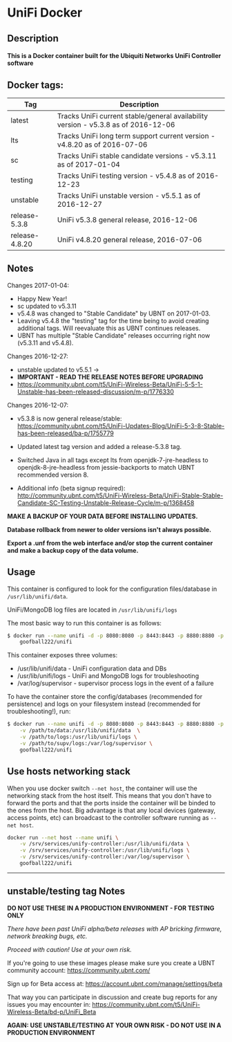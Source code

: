 # UniFi Docker

## Description

#### This is a Docker container built for the Ubiquiti Networks UniFi Controller software

## Docker tags:
| Tag | Description |
| --- | --- |
| latest | Tracks UniFi current stable/general availability version - v5.3.8 as of 2016-12-06 |
| lts | Tracks UniFi long term support current version - v4.8.20 as of 2016-07-06 |
| sc | Tracks UniFi stable candidate versions - v5.3.11 as of 2017-01-04 |
| testing | Tracks UniFi testing version - v5.4.8 as of 2016-12-23 |
| unstable | Tracks UniFi unstable version - v5.5.1 as of 2016-12-27 |
| release-5.3.8 | UniFi v5.3.8 general release, 2016-12-06 |
| release-4.8.20 | UniFi v4.8.20 general release, 2016-07-06 |

## Notes

Changes 2017-01-04:
* Happy New Year!
* sc updated to v5.3.11
* v5.4.8 was changed to "Stable Candidate" by UBNT on 2017-01-03. 
* Leaving v5.4.8 the "testing" tag for the time being to avoid creating additional tags. Will reevaluate this as UBNT continues releases.
* UBNT has multiple "Stable Candidate" releases occurring right now (v5.3.11 and v5.4.8).

Changes 2016-12-27:
* unstable updated to v5.5.1 ->
* **IMPORTANT - READ THE RELEASE NOTES BEFORE UPGRADING**
* https://community.ubnt.com/t5/UniFi-Wireless-Beta/UniFi-5-5-1-Unstable-has-been-released-discussion/m-p/1776330

Changes 2016-12-07: 
* v5.3.8 is now general release/stable: https://community.ubnt.com/t5/UniFi-Updates-Blog/UniFi-5-3-8-Stable-has-been-released/ba-p/1755779
* Updated latest tag version and added a release-5.3.8 tag.
* Switched Java in all tags except lts from openjdk-7-jre-headless to openjdk-8-jre-headless from jessie-backports to match UBNT recommended version 8.

* Additional info (beta signup required): http://community.ubnt.com/t5/UniFi-Wireless-Beta/UniFi-Stable-Stable-Candidate-SC-Testing-Unstable-Release-Cycle/m-p/1368458


**MAKE A BACKUP OF YOUR DATA BEFORE INSTALLING UPDATES.**

**Database rollback from newer to older versions isn't always possible.**

**Export a .unf from the web interface and/or stop the current container and make a backup copy of the data volume.**


## Usage

This container is configured to look for the configuration files/database in `/usr/lib/unifi/data`.

UniFi/MongoDB log files are located in `/usr/lib/unifi/logs`

The most basic way to run this container is as follows:

```bash
$ docker run --name unifi -d -p 8080:8080 -p 8443:8443 -p 8880:8880 -p 8843:8843 \
	goofball222/unifi
```

This container exposes three volumes:
* /usr/lib/unifi/data - UniFi configuration data and DBs
* /usr/lib/unifi/logs - UniFi and MongoDB logs for troubleshooting
* /var/log/supervisor - supervisor process logs in the event of a failure

To have the container store the config/databases (recommended for persistence) 
and logs on your filesystem instead (recommended for troubleshooting!), run:

```bash
$ docker run --name unifi -d -p 8080:8080 -p 8443:8443 -p 8880:8880 -p 8843:8843 \
	-v /path/to/data:/usr/lib/unifi/data  \
	-v /path/to/logs:/usr/lib/unifi/logs \
	-v /path/to/supv/logs:/var/log/supervisor \
	goofball222/unifi
```

## Use hosts networking stack
When you use docker switch `--net host`, the container will use the networking stack from the host itself. This means that you don't have to forward the ports and that the ports inside the container will be binded to the ones from the host. Big advantage is that any local devices (gateway, access points, etc) can broadcast to the controller software running as `--net host`.

```bash
docker run --net host --name unifi \
    -v /srv/services/unify-controller:/usr/lib/unifi/data \
    -v /srv/services/unify-controller:/usr/lib/unifi/logs \
    -v /srv/services/unify-controller:/var/log/supervisor \
    goofball222/unifi
```

---

## unstable/testing tag Notes

**DO NOT USE THESE IN A PRODUCTION ENVIRONMENT - FOR TESTING ONLY**

_There have been past UniFi alpha/beta releases with AP bricking firmware, network breaking bugs, etc._

_Proceed with caution! Use at your own risk._

If you're going to use these images please make sure you create a UBNT community account:
https://community.ubnt.com/

Sign up for Beta access at:
https://account.ubnt.com/manage/settings/beta

That way you can participate in discussion and create bug reports for any issues you may encounter in:
https://community.ubnt.com/t5/UniFi-Wireless-Beta/bd-p/UniFi_Beta

**AGAIN: USE UNSTABLE/TESTING AT YOUR OWN RISK - DO NOT USE IN A PRODUCTION ENVIRONMENT**
